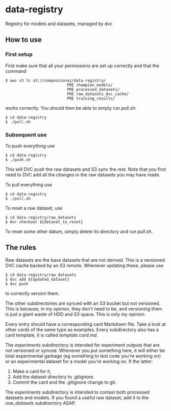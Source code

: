 # data-registry
Registry for models and datasets, managed by dvc

## How to use

### First setup

First make sure that all your permissions are set up correctly and that the command

```console
$ aws s3 ls s3://compassionai/data-registry/
                           PRE champion_models/
                           PRE processed_datasets/
                           PRE raw_datasets_dvc_cache/
                           PRE training_results/
```

works correctly. You should then be able to simply run _pull.sh_:

```console
$ cd data-registry
$ ./pull.sh
```

### Subsequent use

To push everything use

```console
$ cd data-registry
$ ./push.sh
```

This will DVC push the raw datasets and S3 sync the rest. Note that you first need to DVC add all the changes in the raw datasets you may have made.

To pull everything use

```console
$ cd data-registry
$ ./pull.sh
```

To reset a raw dataset, use

```console
$ cd data-registry/raw_datasets
$ dvc checkout ${dataset_to_reset}
```

To reset some other datum, simply delete its directory and run _pull.sh_.

## The rules

Raw datasets are the base datasets that are not derived. This is a versioned DVC cache backed by an S3 remote. Whenever updating these, please use

```console
$ cd data-registry/raw_datasets
$ dvc add ${updated_dataset}
$ dvc push
```

to correctly version them.

The other subdirectories are synced with an S3 bucket but not versioned. This is because, in my opinion, they don't need to be, and versioning them is just a giant waste of HDD and S3 space. This is only my opinion.

Every entry should have a corresponding card Markdown file. Take a look at other cards of the same type as examples. Every subdirectory also has a card template, it is called _template.card.md_.

The _experiments_ subdirectory is intended for experiment outputs that are not versioned or synced. Whenever you put something here, it will either be total experimental garbage (eg something to test code you're working on) or an experimental dataset for a model you're working on. If the latter:

1. Make a card for it,
2. Add the dataset directory to .gitignore.
3. Commit the card and the .gitignore change to git.

The _experiments_ subdirectory is intended to contain both processed datasets and models. If you found a useful raw dataset, add it to the _raw_datasets_ subdirectory ASAP.